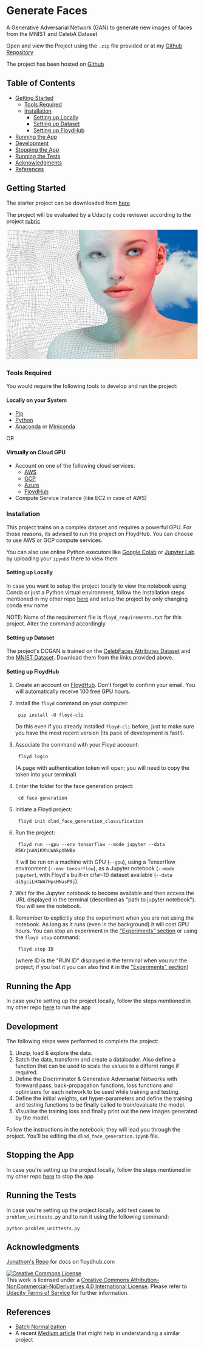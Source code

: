 # Generate Faces

A Generative Adversarial Network (GAN) to generate new images of faces from the MNIST and CelebA Dataset

Open and view the Project using the `.zip` file provided or at my [Github Repository](https://github.com/madhur-taneja/Deep-Learning-Projects/tree/master/Project%204%20(Generate%20Faces))

The project has been hosted on [Github](https://madhur-taneja.github.io/Generate-Faces/dlnd_face_generation.html)

## Table of Contents
- [Getting Started](#getting-started)
	- [Tools Required](#tools-required)
	- [Installation](#installation)
        - [Setting up Locally](#setting-up-locally)
        - [Setting up Dataset](#setting-up-dataset)
        - [Setting up FloydHub](setting-up-floydHub)
- [Running the App](#running-the-app)
- [Development](#development)
- [Stopping the App](#stopping-the-app)
- [Running the Tests](#running-the-tests)
- [Acknowledgments](#acknowledgments)
- [References](#references)


## Getting Started

The starter project can be downloaded from [here](https://github.com/madhur-taneja/deep-learning/tree/master/face_generation)

The project will be evaluated by a Udacity code reviewer according to the project [rubric](https://review.udacity.com/#!/rubrics/891/view)

![Face Generation](./images/face_generation.jpg)


### Tools Required

You would require the following tools to develop and run the project:

#### Locally on your System

* [Pip](https://pip.pypa.io/en/stable/installing/)
* [Python](https://www.python.org/downloads/)
* [Anaconda](https://www.anaconda.com/products/individual) or [Miniconda](https://docs.conda.io/en/latest/miniconda.html)

OR

#### Virtually on Cloud GPU

* Account on one of the following cloud services:
    * [AWS](https://aws.amazon.com/console/)
    * [GCP](https://cloud.google.com/)
    * [Azure](https://azure.microsoft.com/en-in/)
    * [FloydHub](https://www.floydhub.com/)
* Compute Service Instance (like EC2 in case of AWS)

### Installation

This project trains on a complex dataset and requires a powerful GPU. For those reasons, its advised to run the project on FloydHub. You can choose to use AWS or GCP compute services.

You can also use online Python executors like [Google Colab](https://colab.research.google.com/) or [Jupyter Lab](https://mybinder.org/v2/gh/jupyterlab/jupyterlab-demo/try.jupyter.org) by uploading your `ipynb`s there to view them

#### Setting up Locally

In case you want to setup the project locally to view the notebook using Conda or just a Python virtual environment, follow the Installation steps mentioned in my other repo [here](https://github.com/madhur-taneja/Generate-TV-Scripts#installation) and setup the project by only changing conda env name

NOTE: Name of the requirement file is `floyd_requirements.txt` for this project. Alter the command accordingly

#### Setting up Dataset

The project's DCGAN is trained on the [CelebFaces Attributes Dataset](http://mmlab.ie.cuhk.edu.hk/projects/CelebA.html) and the [MNIST Dataset](http://yann.lecun.com/exdb/mnist/). Download them from the links provided above.

#### Setting up FloydHub

1. Create an account on [FloydHub](https://www.floydhub.com/). Don't forget to confirm your email. You will automatically receive 100 free GPU hours. 

2. Install the `floyd` command on your computer:

        pip install -U floyd-cli

    Do this even if you already installed `floyd-cli` before, just to make sure you have the most recent version (Its pace of development is fast!).

3. Associate the command with your Floyd account:

        floyd login

    (A page with authentication token will open; you will need to copy the token into your terminal)

4. Enter the folder for the face generation project:

        cd face-generation

5. Initiate a Floyd project:

        floyd init dlnd_face_generation_classification

6. Run the project:

        floyd run --gpu --env tensorflow --mode jupyter --data R5KrjnANiKVhLWAkpXhNBe

    It will be run on a machine with GPU (`--gpu`), using a Tenserflow environment (`--env tensorflow`), as a Jupyter notebook (`--mode jupyter`), with Floyd's built-in cifar-10 dataset  available (`--data diSgciLH4WA7HpcHNasP9j`).

7. Wait for the Jupyter notebook to become available and then access the URL displayed in the terminal (described as "path to jupyter notebook"). You will see the notebook.

8. Remember to explicitly stop the experiment when you are not using the notebook. As long as it runs (even in the background) it will cost GPU hours. You can stop an experiment in the ["Experiments" section](https://www.floydhub.com/experiments) or using the `floyd stop` command:

        floyd stop ID

    (where ID is the "RUN ID" displayed in the terminal when you run the project; if you lost it you can also find it in the ["Experiments" section](https://www.floydhub.com/experiments))

## Running the App

In case you're setting up the project locally, follow the steps mentioned in my other repo [here](https://github.com/madhur-taneja/Generate-TV-Scripts#running-the-app) to run the app

## Development

The following steps were performed to complete the project:

1. Unzip, load & explore the data.
2. Batch the data, transform and create a dataloader. Also define a function that can be used to scale the values to a differnt range if required.
3. Define the Discriminator & Generative Adversarial Networks with foreward pass, back-propagation functions, loss functions and optimizers for each network to be used while training and testing.
4. Define the initial weights, set hyper-parameters and define the training and testing functions to be finally called to train/evaluate the model.
5. Visualise the training loss and finally print out the new images generated by the model.

Follow the instructions in the notebook; they will lead you through the project. You'll be editing the `dlnd_face_generation.ipynb` file.

## Stopping the App

In case you're setting up the project locally, follow the steps mentioned in my other repo [here](https://github.com/madhur-taneja/Generate-TV-Scripts#stopping-the-app) to stop the app

## Running the Tests

In case you're setting up the project locally, add test cases to `problem_unittests.py` and to run it using the following command:

    python problem_unittests.py

## Acknowledgments
[Jonathon's Repo](https://github.com/JonathanKSullivan/Generate-Faces) for docs on floydhub.com

<a rel="license" href="http://creativecommons.org/licenses/by-nc-nd/4.0/"><img alt="Creative Commons License" style="border-width:0" src="https://i.creativecommons.org/l/by-nc-nd/4.0/88x31.png" /></a><br />This work is licensed under a <a rel="license" href="http://creativecommons.org/licenses/by-nc-nd/4.0/">Creative Commons Attribution-NonCommercial-NoDerivatives 4.0 International License</a>. Please refer to [Udacity Terms of Service](https://www.udacity.com/legal) for further information.

## References

* [Batch Normalization](https://arxiv.org/abs/1502.03167)
* A recent [Medium article](https://medium.com/coloredfeather/generating-human-faces-using-adversarial-network-960863bc1deb) that might help in understanding a similar project
